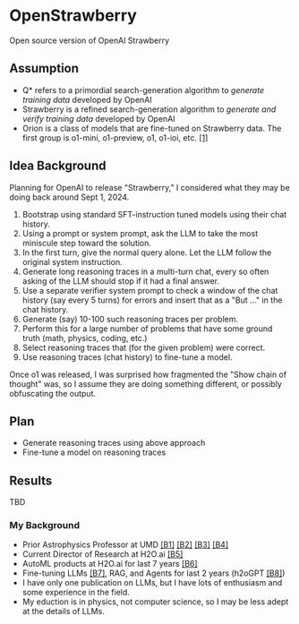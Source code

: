 # OpenStrawberry
Open source version of OpenAI Strawberry

## Assumption

* Q* refers to a primordial search-generation algorithm to *generate training data* developed by OpenAI
* Strawberry is a refined search-generation algorithm to *generate and verify training data* developed by OpenAI
* Orion is a class of models that are fine-tuned on Strawberry data.  The first group is o1-mini, o1-preview, o1, o1-ioi, etc. [[1]](https://openai.com/index/learning-to-reason-with-llms/)

## Idea Background

Planning for OpenAI to release "Strawberry," I considered what they may be doing back around Sept 1, 2024.

1) Bootstrap using standard SFT-instruction tuned models using their chat history.
2) Using a prompt or system prompt, ask the LLM to take the most miniscule step toward the solution.
3) In the first turn, give the normal query alone.  Let the LLM follow the original system instruction.
4) Generate long reasoning traces in a multi-turn chat, every so often asking of the LLM should stop if it had a final answer.
5) Use a separate verifier system prompt to check a window of the chat history (say every 5 turns) for errors and insert that as a "But ..." in the chat history.
6) Generate (say) 10-100 such reasoning traces per problem.
7) Perform this for a large number of problems that have some ground truth (math, physics, coding, etc.)
8) Select reasoning traces that (for the given problem) were correct.
9) Use reasoning traces (chat history) to fine-tune a model.

Once o1 was released, I was surprised how fragmented the "Show chain of thought" was, so I assume they are doing something different, or possibly obfuscating the output.

## Plan

* Generate reasoning traces using above approach
* Fine-tune a model on reasoning traces

## Results

TBD



### My Background

* Prior Astrophysics Professor at UMD [[B1]](https://umdphysics.umd.edu/about-us/news/department-news/697-jon-mckinney-publishes-in-science-express.html) [[B2]](https://umdphysics.umd.edu/academics/courses/945-physics-420-principles-of-modern-physics.html) [[B3]](https://www.linkedin.com/in/jonathan-mckinney-32b0ab18/) [[B4]](https://scholar.google.com/citations?user=5L3LfOYAAAAJ&hl=en)
* Current Director of Research at H2O.ai [[B5]](https://h2o.ai/company/team/makers/)
* AutoML products at H2O.ai for last 7 years [[B6]](https://h2o.ai/platform/ai-cloud/make/h2o-driverless-ai/)
* Fine-tuning LLMs [[B7]](https://arxiv.org/abs/2306.08161), RAG, and Agents for last 2 years (h2oGPT [[B8]](https://github.com/h2oai/h2ogpt))
* I have only one publication on LLMs, but I have lots of enthusiasm and some experience in the field.
* My eduction is in physics, not computer science, so I may be less adept at the details of LLMs.